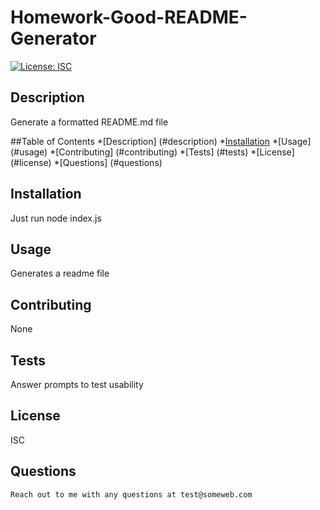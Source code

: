 
# **Homework-Good-README-Generator**

[![License: ISC](https://img.shields.io/badge/License-ISC-blue.svg)](https://opensource.org/licenses/ISC)

## Description 
Generate a formatted README.md file

##Table of Contents	
	*[Description] (#description)
	*[Installation](#installation)
	*[Usage] (#usage)
	*[Contributing] (#contributing)
	*[Tests] (#tests)
	*[License] (#license)
	*[Questions] (#questions) 

## Installation  	
Just run node index.js

## Usage			
Generates a readme file

## Contributing	
None 

## Tests			
Answer prompts to test usability

## License 		
ISC 
    
## Questions 
	Reach out to me with any questions at test@someweb.com

